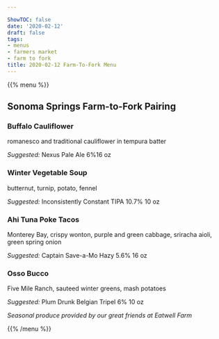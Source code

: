 ```yaml
---

ShowTOC: false
date: '2020-02-12'
draft: false
tags:
- menus
- farmers market
- farm to fork
title: 2020-02-12 Farm-To-Fork Menu
---
```


{{% menu %}}

## Sonoma Springs Farm\-to\-Fork Pairing

### Buffalo Cauliflower

romanesco and traditional cauliflower in tempura batter

*Suggested:* Nexus Pale Ale 6%16 oz

### Winter Vegetable Soup

butternut, turnip, potato, fennel

*Suggested:* Inconsistently Constant TIPA 10\.7% 10 oz

### Ahi Tuna Poke Tacos

Monterey Bay, crispy wonton, purple and green cabbage,
sriracha aioli, green spring onion 

*Suggested:* Captain Save\-a\-Mo Hazy 5\.6% 16 oz

### Osso Bucco

Five Mile Ranch, sauteed winter greens, mash potatoes

*Suggested:* Plum Drunk Belgian Tripel 6% 10 oz


*Seasonal produce provided by our great friends at Eatwell Farm*

{{% /menu %}}
